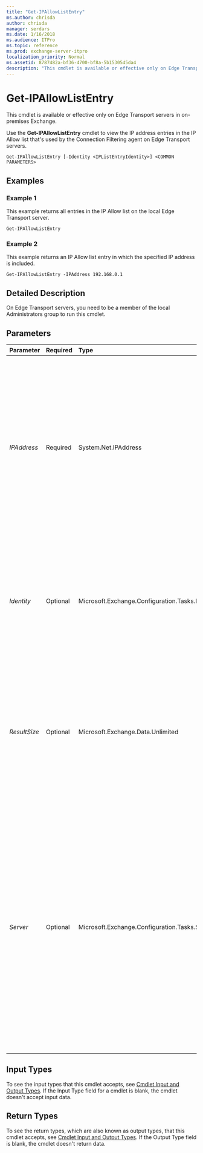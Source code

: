 ```yaml
---
title: "Get-IPAllowListEntry"
ms.author: chrisda
author: chrisda
manager: serdars
ms.date: 1/16/2018
ms.audience: ITPro
ms.topic: reference
ms.prod: exchange-server-itpro
localization_priority: Normal
ms.assetid: 8787482a-bf36-4700-bf8a-5b1530545da4
description: "This cmdlet is available or effective only on Edge Transport servers in on-premises Exchange."
---
```


# Get-IPAllowListEntry

This cmdlet is available or effective only on Edge Transport servers in on-premises Exchange. 
  
Use the **Get-IPAllowListEntry** cmdlet to view the IP address entries in the IP Allow list that's used by the Connection Filtering agent on Edge Transport servers.
  
```
Get-IPAllowListEntry [-Identity <IPListEntryIdentity>] <COMMON PARAMETERS>

```

## Examples
<a name="Examples"> </a>

### Example 1

This example returns all entries in the IP Allow list on the local Edge Transport server.
  
```
Get-IPAllowListEntry
```

### Example 2

This example returns an IP Allow list entry in which the specified IP address is included.
  
```
Get-IPAllowListEntry -IPAddress 192.168.0.1
```

## Detailed Description
<a name="DetailedDescription"> </a>

On Edge Transport servers, you need to be a member of the local Administrators group to run this cmdlet.
  
## Parameters
<a name="DetailedDescription"> </a>

|**Parameter**|**Required**|**Type**|**Description**|
|:-----|:-----|:-----|:-----|
| _IPAddress_ <br/> |Required  <br/> |System.Net.IPAddress  <br/> |The _IPAddress_ parameter specifies an IP address to view in the IP Allow list entry or entries. For example, if you have an IP Allow list entry that specifies a range of IP addresses from 192.168.0.1 through 192.168.0.20, enter any IP address in the IP Allow list IP address range to return the IP Allow list entry. <br/> |
| _Identity_ <br/> |Optional  <br/> |Microsoft.Exchange.Configuration.Tasks.IPListEntryIdentity  <br/> |The _Identity_ parameter specifies the identity integer value of the IP Allow list entry that you want to view. When you add an entry to the IP Allow list, the _Identity_ value is automatically assigned. <br/> |
| _ResultSize_ <br/> |Optional  <br/> |Microsoft.Exchange.Data.Unlimited  <br/> |The _ResultSize_ parameter specifies the maximum number of results to return. If you want to return all requests that match the query, use `unlimited` for the value of this parameter. The default value is `1000`.  <br/> |
| _Server_ <br/> |Optional  <br/> |Microsoft.Exchange.Configuration.Tasks.ServerIdParameter  <br/> | The _Server_ parameter specifies the Exchange server where you want to run this command. You can use any value that uniquely identifies the server. For example: <br/>  Name <br/>  FQDN <br/>  Distinguished name (DN) <br/>  Exchange Legacy DN <br/>  If you don't use this parameter, the command is run on the local server. <br/>  You can't use this parameter to configure other Edge Transport servers remotely. <br/> |
   
## Input Types
<a name="InputTypes"> </a>

To see the input types that this cmdlet accepts, see [Cmdlet Input and Output Types](http://go.microsoft.com/fwlink/p/?linkId=616387). If the Input Type field for a cmdlet is blank, the cmdlet doesn't accept input data. 
  
## Return Types
<a name="ReturnTypes"> </a>

To see the return types, which are also known as output types, that this cmdlet accepts, see [Cmdlet Input and Output Types](http://go.microsoft.com/fwlink/p/?linkId=616387). If the Output Type field is blank, the cmdlet doesn't return data. 
  

